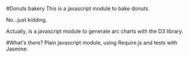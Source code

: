 #Donuts bakery
This is a javascript module to bake donuts.

No...just kidding.

Actually, is a javascript module to generate arc charts with the D3 library.

#What's there?
Plain javascript module, using Require.js and tests with Jasmine.
